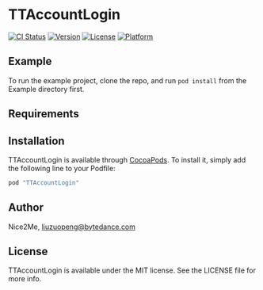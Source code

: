 # TTAccountLogin

[![CI Status](http://img.shields.io/travis/Nice2Me/TTAccountLogin.svg?style=flat)](https://travis-ci.org/Nice2Me/TTAccountLogin)
[![Version](https://img.shields.io/cocoapods/v/TTAccountLogin.svg?style=flat)](http://cocoapods.org/pods/TTAccountLogin)
[![License](https://img.shields.io/cocoapods/l/TTAccountLogin.svg?style=flat)](http://cocoapods.org/pods/TTAccountLogin)
[![Platform](https://img.shields.io/cocoapods/p/TTAccountLogin.svg?style=flat)](http://cocoapods.org/pods/TTAccountLogin)

## Example

To run the example project, clone the repo, and run `pod install` from the Example directory first.

## Requirements

## Installation

TTAccountLogin is available through [CocoaPods](http://cocoapods.org). To install
it, simply add the following line to your Podfile:

```ruby
pod "TTAccountLogin"
```

## Author

Nice2Me, liuzuopeng@bytedance.com

## License

TTAccountLogin is available under the MIT license. See the LICENSE file for more info.
